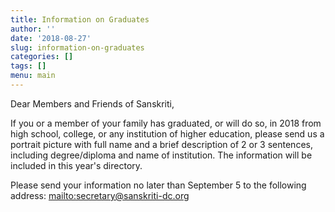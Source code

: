 ```yaml
---
title: Information on Graduates
author: ''
date: '2018-08-27'
slug: information-on-graduates
categories: []
tags: []
menu: main
---
```


Dear Members and Friends of Sanskriti,

If you or a member of your family has graduated, or will do so, in 2018 from high school, college, or any institution of higher education, please send us a portrait picture with full name and a brief description of 2 or 3 sentences, including degree/diploma and name of institution. The information will be included in this year's directory.

Please send your information no later than September 5 to the following address: [mailto:secretary@sanskriti-dc.org](secretary@sanskriti-dc.org)
